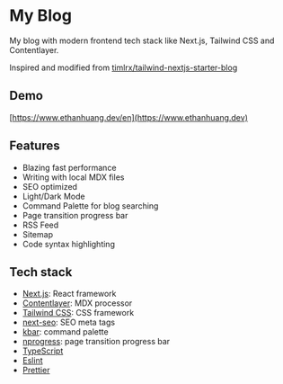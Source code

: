 # My Blog

My blog with modern frontend tech stack like Next.js, Tailwind CSS and Contentlayer.

Inspired and modified from [timlrx/tailwind-nextjs-starter-blog](https://github.com/timlrx/tailwind-nextjs-starter-blog)

## Demo

[https://www.ethanhuang.dev/en](https://www.ethanhuang.dev)

## Features

- Blazing fast performance
- Writing with local MDX files
- SEO optimized
- Light/Dark Mode
- Command Palette for blog searching
- Page transition progress bar
- RSS Feed
- Sitemap
- Code syntax highlighting

## Tech stack

- [Next.js](https://nextjs.org/): React framework
- [Contentlayer](https://github.com/contentlayerdev/contentlayer): MDX processor
- [Tailwind CSS](https://tailwindcss.com/): CSS framework
- [next-seo](https://github.com/garmeeh/next-seo#news-article): SEO meta tags
- [kbar](https://github.com/timc1/kbar): command palette
- [nprogress](https://github.com/rstacruz/nprogress): page transition progress bar
- [TypeScript](https://www.typescriptlang.org)
- [Eslint](https://eslint.org)
- [Prettier](https://prettier.io)

